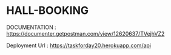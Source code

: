 # HALL-BOOKING

DOCUMENTATION : https://documenter.getpostman.com/view/12620637/TVejhVZ2

Deployment Url : https://taskforday20.herokuapp.com/api
